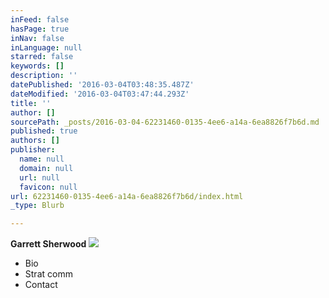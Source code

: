 ```yaml
---
inFeed: false
hasPage: true
inNav: false
inLanguage: null
starred: false
keywords: []
description: ''
datePublished: '2016-03-04T03:48:35.487Z'
dateModified: '2016-03-04T03:47:44.293Z'
title: ''
author: []
sourcePath: _posts/2016-03-04-62231460-0135-4ee6-a14a-6ea8826f7b6d.md
published: true
authors: []
publisher:
  name: null
  domain: null
  url: null
  favicon: null
url: 62231460-0135-4ee6-a14a-6ea8826f7b6d/index.html
_type: Blurb

---
```

**Garrett Sherwood**
![](https://the-grid-user-content.s3-us-west-2.amazonaws.com/0776bfb3-708e-49d7-b9ca-9c8fc298c549.jpg)

* Bio
* Strat comm
* Contact